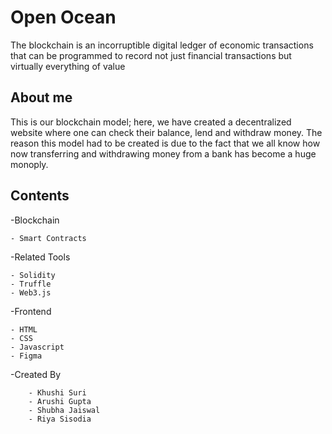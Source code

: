 # Open Ocean

The blockchain is an incorruptible digital ledger of economic transactions that can be programmed to record not just financial transactions but virtually everything of value 

## About me

This is our blockchain model; here, we have created a decentralized website where one can check their balance, lend and withdraw money. The reason this model had to be created is due to the fact that we all know how now transferring and withdrawing money from a bank has become a huge monoply.


## Contents

-Blockchain

    - Smart Contracts
  
  -Related Tools
    
    - Solidity
    - Truffle
    - Web3.js

-Frontend
    
    - HTML
    - CSS
    - Javascript
    - Figma
    
    
-Created By
    
        - Khushi Suri
        - Arushi Gupta
        - Shubha Jaiswal
        - Riya Sisodia

